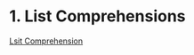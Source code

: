 # 1. List Comprehensions

[Lsit Comprehension](https://campus.datacamp.com/courses/python-data-science-toolbox-part-2/list-comprehensions-and-generators?ex=1)
